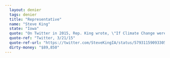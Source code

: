```yaml
---
  layout: denier
  tags: denier
  title: "Representative"
  name: "Steve King"
  state: "Iowa"
  quote: "On Twitter in 2015, Rep. King wrote, \"If Climate Change were 'settled science' and a 'fact based on data & sound science' protagonists would still be calling it Global Warming.\""
  quote-ref: "Twitter, 3/21/15"
  quote-ref-url: "https://twitter.com/SteveKingIA/status/579311590933057536"
  dirty-money: "$89,850"
---
```

